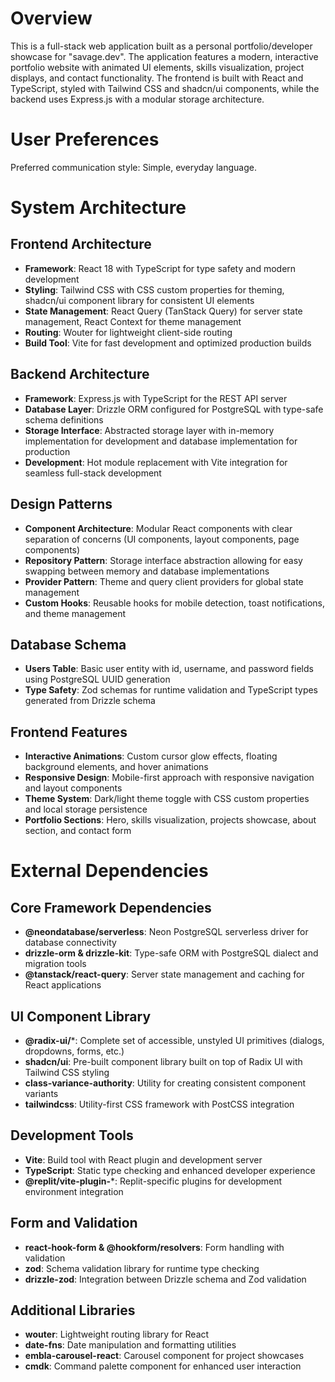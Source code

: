 # Overview

This is a full-stack web application built as a personal portfolio/developer showcase for "savage.dev". The application features a modern, interactive portfolio website with animated UI elements, skills visualization, project displays, and contact functionality. The frontend is built with React and TypeScript, styled with Tailwind CSS and shadcn/ui components, while the backend uses Express.js with a modular storage architecture.

# User Preferences

Preferred communication style: Simple, everyday language.

# System Architecture

## Frontend Architecture
- **Framework**: React 18 with TypeScript for type safety and modern development
- **Styling**: Tailwind CSS with CSS custom properties for theming, shadcn/ui component library for consistent UI elements
- **State Management**: React Query (TanStack Query) for server state management, React Context for theme management
- **Routing**: Wouter for lightweight client-side routing
- **Build Tool**: Vite for fast development and optimized production builds

## Backend Architecture
- **Framework**: Express.js with TypeScript for the REST API server
- **Database Layer**: Drizzle ORM configured for PostgreSQL with type-safe schema definitions
- **Storage Interface**: Abstracted storage layer with in-memory implementation for development and database implementation for production
- **Development**: Hot module replacement with Vite integration for seamless full-stack development

## Design Patterns
- **Component Architecture**: Modular React components with clear separation of concerns (UI components, layout components, page components)
- **Repository Pattern**: Storage interface abstraction allowing for easy swapping between memory and database implementations
- **Provider Pattern**: Theme and query client providers for global state management
- **Custom Hooks**: Reusable hooks for mobile detection, toast notifications, and theme management

## Database Schema
- **Users Table**: Basic user entity with id, username, and password fields using PostgreSQL UUID generation
- **Type Safety**: Zod schemas for runtime validation and TypeScript types generated from Drizzle schema

## Frontend Features
- **Interactive Animations**: Custom cursor glow effects, floating background elements, and hover animations
- **Responsive Design**: Mobile-first approach with responsive navigation and layout components
- **Theme System**: Dark/light theme toggle with CSS custom properties and local storage persistence
- **Portfolio Sections**: Hero, skills visualization, projects showcase, about section, and contact form

# External Dependencies

## Core Framework Dependencies
- **@neondatabase/serverless**: Neon PostgreSQL serverless driver for database connectivity
- **drizzle-orm & drizzle-kit**: Type-safe ORM with PostgreSQL dialect and migration tools
- **@tanstack/react-query**: Server state management and caching for React applications

## UI Component Library
- **@radix-ui/***: Complete set of accessible, unstyled UI primitives (dialogs, dropdowns, forms, etc.)
- **shadcn/ui**: Pre-built component library built on top of Radix UI with Tailwind CSS styling
- **class-variance-authority**: Utility for creating consistent component variants
- **tailwindcss**: Utility-first CSS framework with PostCSS integration

## Development Tools
- **Vite**: Build tool with React plugin and development server
- **TypeScript**: Static type checking and enhanced developer experience
- **@replit/vite-plugin-***: Replit-specific plugins for development environment integration

## Form and Validation
- **react-hook-form & @hookform/resolvers**: Form handling with validation
- **zod**: Schema validation library for runtime type checking
- **drizzle-zod**: Integration between Drizzle schema and Zod validation

## Additional Libraries
- **wouter**: Lightweight routing library for React
- **date-fns**: Date manipulation and formatting utilities
- **embla-carousel-react**: Carousel component for project showcases
- **cmdk**: Command palette component for enhanced user interaction